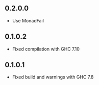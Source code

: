 0.2.0.0
-------

- Use MonadFail

0.1.0.2
-------

- Fixed compilation with GHC 7.10

0.1.0.1
-------

- Fixed build and warnings with GHC 7.8
